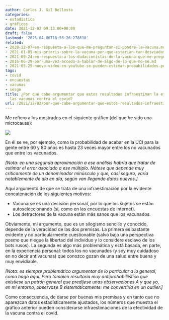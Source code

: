 ```yaml
---
author: Carlos J. Gil Bellosta
categories:
- estadística
- gráficos
date: 2021-12-02 09:13:00+00:00
draft: false
lastmod: '2025-04-06T18:56:26.278610'
related:
- 2020-12-07-en-respuesta-a-los-que-me-preguntan-si-pondre-la-vacuna.md
- 2021-01-05-mis-prioris-sobre-la-vacuna-por-que-estarian-tan-desviadas.md
- 2021-09-24-en-respuesta-a-los-dudacionistas-de-la-vacuna-que-me-preguntaron-preguntan-o-preguntaran.md
- 2016-06-29-por-una-vez-accedo-a-hablar-de-algo-de-lo-que-no-se.md
- 2021-05-25-nuevo-video-en-youtube-se-pueden-estimar-probabilidades-pequenas-con-pocas-observaciones.md
tags:
- covid
- encuestas
- vacunas
- sesgo
title: ¿Por qué cabe argumentar que estos resultados infraestiman la efectividad de
  las vacunas contra el covid?
url: /2021/12/02/por-que-cabe-argumentar-que-estos-resultados-infraestiman-la-efectividad-de-las-vacunas-contra-el-covid/
---
```


Me refiero a los mostrados en el siguiente gráfico (del que he sido una microcausa):

![](/wp-uploads/2021/12/covid.png#center)

En él  se ve,  por ejemplo, como la probabilidad de acabar en la UCI para la gente entre 60 y 80 años es hasta 23 veces mayor entre los  no vacunados que entre los vacunados.

_[Nota: en una segunda aproximación a ese análisis habría que tratar de estimar el error asociado a ese múltiplo. Nótese que depende muy críticamente de un denominador minúsculo y que, casi seguro, varía notablemente de día en día, según van llegando datos nuevos.]_

Aquí argumento de que se trata de una infraestimación por la evidente concatenación de los siguientes motivos:

  * Vacunarse es una decisión personal, por lo que los sujetos se están autoseleccionando (sí, como en las encuestas de internet).
  * Los detractores de la vacuna están más sanos que los vacunados.

Obviamente, mi argumento, que es un silogismo sencillo y conocido, depende de la veracidad de las dos premisas. La primera es bastante evidente y no particularmente cuestionable (salvo bajo una perspectiva _posmo_ que niegue la libertad del individuo y lo considere esclavo de los bots rusos). La segunda es algo más problemática y está basada, en parte, en la experiencia personal: todos los no vacunados (y soy muy cuidadoso en no decir antivacunas) que conozco gozan de una salud entre buena y muy envidiable.

_[Nota: es siempre problemático argumentar de lo particular a lo general, como hago aquí. Pero también resultaría muy antiprobabiliístico que existiese un patrón general que predijese unas observaciones A y que yo, en mi entorno, observase B sistemáticamente: me convertiría en un outlier.]_

Como consecuencia, de darse por buenas mis premisas y en tanto que no aparezcan datos estadísticamente ajustados, los números que muestra el gráfico anterior pueden considerarse infraestimaciones de la efectividad de la vacuna contra el covid.